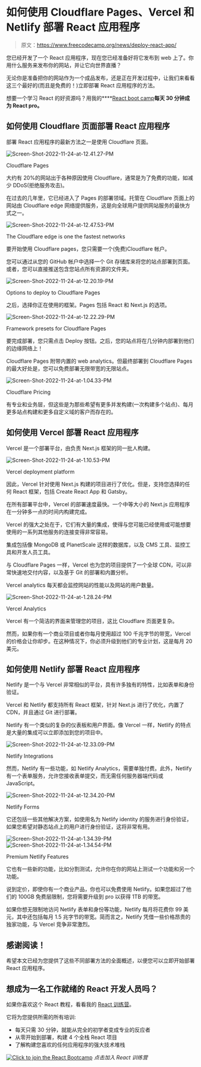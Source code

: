 # 如何使用 Cloudflare Pages、Vercel 和 Netlify 部署 React 应用程序

> 原文：<https://www.freecodecamp.org/news/deploy-react-app/>

您已经开发了一个 React 应用程序，现在您已经准备好将它发布到 web 上了。你用什么服务来发布你的网站，并让它向世界直播？

无论你是准备把你的网站作为一个成品发布，还是正在开发过程中，让我们来看看这三个最好的(而且是免费的！)立即部署 React 应用程序的方法。

想要一个学习 React 的好资源吗？用我的****[React boot camp](https://reactbootcamp.com/)**每天 30 分钟成为 React pro。**

## 如何使用 Cloudflare 页面部署 React 应用程序

部署 React 应用程序的最新方法之一是使用 Cloudflare 页面。

![Screen-Shot-2022-11-24-at-12.41.27-PM](img/6ce96338ff9e8e6a225ed1122df0462e.png)

Cloudflare Pages

大约有 20%的网站出于各种原因使用 Cloudflare，通常是为了免费的功能，如减少 DDoS(拒绝服务攻击)。

在过去的几年里，它已经进入了 Pages 的部署领域。托管在 Cloudflare 页面上的网站由 Cloudflare edge 网络提供服务，这是向全球用户提供网站服务的最快方式之一。

![Screen-Shot-2022-11-24-at-12.47.53-PM](img/5d96b479f8bda5bf716f2eb05c87874a.png)

The Cloudflare edge is one the fastest networks

要开始使用 Cloudflare pages，您只需要一个(免费)Cloudflare 帐户。

您可以通过从您的 GitHub 帐户中选择一个 Git 存储库来将您的站点部署到页面。或者，您可以直接推送包含您站点所有资源的文件夹。

![Screen-Shot-2022-11-24-at-12.20.19-PM](img/b1d5e294e5928d318481112f870c9011.png)

Options to deploy to Cloudflare Pages

之后，选择你正在使用的框架。Pages 包括 React 和 Next.js 的选项。

![Screen-Shot-2022-11-24-at-12.22.29-PM](img/a474d68a0af12bdbbae0cbe95df835a7.png)

Framework presets for Cloudflare Pages

要完成部署，您只需点击 Deploy 按钮。之后，您的站点将在几分钟内部署到他们的边缘网络上！

Cloudflare Pages 附带内置的 web analytics。但最终部署到 Cloudflare Pages 的最大好处是，您可以免费部署无限带宽的无限站点。

![Screen-Shot-2022-11-24-at-1.04.33-PM](img/29f7812d3e80d809a1dbf4c80e66bc17.png)

Cloudflare Pricing

有专业和业务层，但这些是为那些希望有更多并发构建(一次构建多个站点)、每月更多站点构建和更多自定义域的客户而存在的。

## 如何使用 Vercel 部署 React 应用程序

Vercel 是一个部署平台，由负责 Next.js 框架的同一批人构建。

![Screen-Shot-2022-11-24-at-1.10.53-PM](img/a592b58155fc875a30181a137fb5eefa.png)

Vercel deployment platform

因此，Vercel 针对使用 Next.js 构建的项目进行了优化。但是，支持您选择的任何 React 框架，包括 Create React App 和 Gatsby。

在所有部署平台中，Vercel 的部署速度最快。一个中等大小的 Next.js 应用程序在一分钟多一点的时间内构建完成。

Vercel 的强大之处在于，它们有大量的集成，使得与您可能已经使用或可能想要使用的一系列其他服务的连接变得非常容易。

集成包括像 MongoDB 或 PlanetScale 这样的数据库，以及 CMS 工具、监控工具和开发人员工具。

与 Cloudflare Pages 一样，Vercel 也为您的项目提供了一个全球 CDN，可以非常快速地交付内容，以及基于 Git 的部署和内置分析。

Vercel analytics 每天都会监控网站的性能以及网站的用户数量。

![Screen-Shot-2022-11-24-at-1.28.24-PM](img/05ec64484b0359d6b514ecd5c6143ea5.png)

Vercel Analytics

Vercel 有一个简洁的界面来管理您的项目，这比 Cloudflare 页面更复杂。

然而，如果你有一个商业项目或者你每月使用超过 100 千兆字节的带宽，Vercel 的价格会让你却步。在这种情况下，你必须升级到他们的专业计划，这是每月 20 美元。

## 如何使用 Netlify 部署 React 应用程序

Netlify 是一个与 Vercel 非常相似的平台，具有许多独有的特性，比如表单和身份验证。

Vercel 和 Netlify 都支持所有 React 框架，针对 Next.js 进行了优化，内置了 CDN，并且通过 Git 进行部署。

Netlify 有一个类似的复杂的仪表板和用户界面。像 Vercel 一样，Netlify 的特点是大量的集成可以立即添加到您的项目中。

![Screen-Shot-2022-11-24-at-12.33.09-PM](img/a7bc82566698f379a2d2dfde12a8ebcf.png)

Netlify Integrations

然而，Netlify 有一些功能，如 Netlify Analytics，需要单独付费。此外，Netlify 有一个表单服务，允许您接收表单提交，而无需任何服务器端代码或 JavaScript。

![Screen-Shot-2022-11-24-at-12.34.20-PM](img/aed151e16da98a1e3eca70ca4e01e57a.png)

Netlify Forms

它还包括一些其他解决方案，如使用名为 Netlify identity 的服务进行身份验证，如果您希望对静态站点上的用户进行身份验证，这将非常有用。

![Screen-Shot-2022-11-24-at-1.34.39-PM](img/53fca2b4279d4e850ecd30d42cc23c42.png)![Screen-Shot-2022-11-24-at-1.34.54-PM](img/be741259e058575316ba0fadb237f4c4.png)

Premium Netlify Features

它也有一些新的功能，比如分割测试，允许你在你的网站上测试一个功能和另一个功能。

说到定价，即使你有一个商业产品，你也可以免费使用 Netlify。如果您超过了他们的 100GB 免费层限制，您将需要升级到 pro 以获得 1TB 的带宽。

如果你想无限制地访问 Netlify 表单和身份等功能，Netlify 每月将花费你 99 美元，其中还包括每月 1.5 兆字节的带宽。简而言之，Netlify 凭借一些价格昂贵的独家功能，与 Vercel 竞争非常激烈。

## 感谢阅读！

希望本文已经为您提供了这些不同部署方法的全面概述，以便您可以立即开始部署 React 应用程序。

## 想成为一名工作就绪的 React 开发人员吗？

如果你喜欢这个 React 教程，看看我的 [React 训练营](https://reactbootcamp.com)。

它将为您提供所需的所有培训:

*   每天只需 30 分钟，就能从完全的初学者变成专业的反应者
*   从零开始到部署，构建 4 个全栈 React 项目
*   了解构建您喜欢的任何应用程序的强大技术堆栈

[![Click to join the React Bootcamp](img/8879fb8f279f64aae3696886c5d25bc4.png)](https://reactbootcamp.com) 
*点击加入 React 训练营*